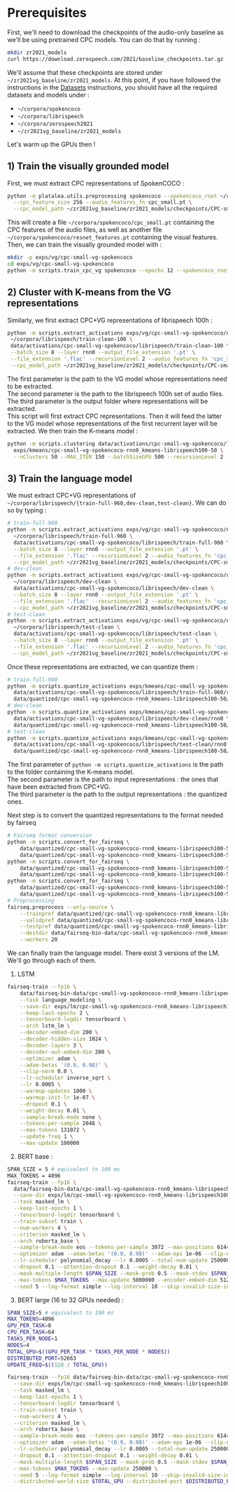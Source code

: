 # Prerequisites

First, we'll need to download the checkpoints of the audio-only baseline as we'll be using pretrained CPC models. 
You can do that by running :

```bash
mkdir zr2021_models
curl https://download.zerospeech.com/2021/baseline_checkpoints.tar.gz | tar xz zr2021_models
```

We'll assume that these checkpoints are stored under `~/zr2021vg_baseline/zr2021_models`.
At this point, if you have followed the instructions in the [Datasets](./docs/DATASETS.md) instructions, you should have all the required datasets and models under :

* `~/corpora/spokencoco`
* `~/corpora/librispeech`
* `~/corpora/zerospeech2021`
* `~/zr2021vg_baseline/zr2021_models`

Let's warm up the GPUs then !

## 1) Train the visually grounded model 

First, we must extract CPC representations of SpokenCOCO :

```bash
python -m platalea.utils.preprocessing spokencoco --spokencoco_root ~/corpora/spokencoco \
  --cpc_feature_size 256 --audio_features_fn cpc_small.pt \
  --cpc_model_path ~/zr2021vg_baseline/zr2021_models/checkpoints/CPC-small-kmeans50/cpc_ls100/checkpoint_170.pt
```

This will create a file `~/corpora/spokencoco/cpc_small.pt` containing the CPC features of the audio files, as well as another file `~/corpora/spokencoco/resnet_features.pt` containing the visual features.
Then, we can train the visually grounded model with :

```bash
mkdir -p exps/vg/cpc-small-vg-spokencoco
cd exps/vg/cpc-small-vg-spokencoco 
python -m scripts.train_cpc_vg spokencoco --epochs 12 --spokencoco_root ~/corpora/spokencoco --cpc_feature_size 256 --audio_features_fn cpc_small.pt
```

## 2) Cluster with K-means from the VG representations

Similarly, we first extract CPC+VG representations of librispeech 100h : 

 ```bash
python -m scripts.extract_activations exps/vg/cpc-small-vg-spokencoco/net.best.pt \
  ~/corpora/librispeech/train-clean-100 \
  data/activations/cpc-small-vg-spokencoco/librispeech/train-clean-100 \
  --batch_size 8 --layer rnn0 --output_file_extension '.pt' \
  --file_extension '.flac' --recursionLevel 2 --audio_features_fn 'cpc_small.pt' \
  --cpc_model_path ~/zr2021vg_baseline/zr2021_models/checkpoints/CPC-small-kmeans50/cpc_ls100/checkpoint_170.pt
```

The first parameter is the path to the VG model whose representations need to be extracted.\
The second parameter is the path to the librispeech 100h set of audio files.\
The third parameter is the output folder where representations will be extracted.\
This script will first extract CPC representations. Then it will feed the latter to the VG model whose representations of the first recurrent layer will be extracted.
We then train the K-means model :

```bash
python -m scripts.clustering data/activations/cpc-small-vg-spokencoco/librispeech/train-clean-100 \
  exps/kmeans/cpc-small-vg-spokencoco-rnn0_kmeans-librispeech100-50 \
  --nClusters 50 --MAX_ITER 150 --batchSizeGPU 500 --recursionLevel 2 --save
```

## 3) Train the language model

We must extract CPC+VG representations of `~/corpora/librispeech/{train-full-960,dev-clean,test-clean}`. We can do so by typing :

```bash
# train-full-960
python -m scripts.extract_activations exps/vg/cpc-small-vg-spokencoco/net.best.pt \
  ~/corpora/librispeech/train-full-960 \
  data/activations/cpc-small-vg-spokencoco/librispeech/train-full-960 \
  --batch_size 8 --layer rnn0 --output_file_extension '.pt' \
  --file_extension '.flac' --recursionLevel 2 --audio_features_fn 'cpc_small.pt' \
  --cpc_model_path ~/zr2021vg_baseline/zr2021_models/checkpoints/CPC-small-kmeans50/cpc_ls100/checkpoint_170.pt
# dev-clean
python -m scripts.extract_activations exps/vg/cpc-small-vg-spokencoco/net.best.pt \
  ~/corpora/librispeech/dev-clean \
  data/activations/cpc-small-vg-spokencoco/librispeech/dev-clean \
  --batch_size 8 --layer rnn0 --output_file_extension '.pt' \
  --file_extension '.flac' --recursionLevel 2 --audio_features_fn 'cpc_small.pt' \
  --cpc_model_path ~/zr2021vg_baseline/zr2021_models/checkpoints/CPC-small-kmeans50/cpc_ls100/checkpoint_170.pt
# test-clean
python -m scripts.extract_activations exps/vg/cpc-small-vg-spokencoco/net.best.pt \
  ~/corpora/librispeech/test-clean \
  data/activations/cpc-small-vg-spokencoco/librispeech/test-clean \
  --batch_size 8 --layer rnn0 --output_file_extension '.pt' \
  --file_extension '.flac' --recursionLevel 2 --audio_features_fn 'cpc_small.pt' \
  --cpc_model_path ~/zr2021vg_baseline/zr2021_models/checkpoints/CPC-small-kmeans50/cpc_ls100/checkpoint_170.pt
```

Once these representations are extracted, we can quantize them :

```bash
# train-full-960
python -m scripts.quantize_activations exps/kmeans/cpc-small-vg-spokencoco-rnn0_kmeans-librispeech100-50 \
  data/activations/cpc-small-vg-spokencoco/librispeech/train-full-960/rnn0 \
  data/quantized/cpc-small-vg-spokencoco-rnn0_kmeans-librispeech100-50/librispeech/train-full-960
# dev-clean
python -m scripts.quantize_activations exps/kmeans/cpc-small-vg-spokencoco-rnn0_kmeans-librispeech100-50 \
  data/activations/cpc-small-vg-spokencoco/librispeech/dev-clean/rnn0 \
  data/quantized/cpc-small-vg-spokencoco-rnn0_kmeans-librispeech100-50/librispeech/dev-clean
# test-clean
python -m scripts.quantize_activations exps/kmeans/cpc-small-vg-spokencoco-rnn0_kmeans-librispeech100-50 \
  data/activations/cpc-small-vg-spokencoco/librispeech/test-clean/rnn0 \
  data/quantized/cpc-small-vg-spokencoco-rnn0_kmeans-librispeech100-50/librispeech/test-clean
```

The first parameter of `python -m scripts.quantize_activations` is the path to the folder containing the K-means model.\
The second parameter is the path to input representations : the ones that have been extracted from CPC+VG.\
The third parameter is the path to the output representations : the quantized ones.

Next step is to convert the quantized representations to the format needed by fairseq

```bash
# Fairseq format conversion
python -m scripts.convert_for_fairseq \
    data/quantized/cpc-small-vg-spokencoco-rnn0_kmeans-librispeech100-50/librispeech/train-960/quantized_outputs.txt \
    data/quantized/cpc-small-vg-spokencoco-rnn0_kmeans-librispeech100-50/librispeech/train-960/fairseq.txt
python -m scripts.convert_for_fairseq \
    data/quantized/cpc-small-vg-spokencoco-rnn0_kmeans-librispeech100-50/librispeech/dev-clean/quantized_outputs.txt \
    data/quantized/cpc-small-vg-spokencoco-rnn0_kmeans-librispeech100-50/librispeech/dev-clean/fairseq.txt
python -m scripts.convert_for_fairseq \
    data/quantized/cpc-small-vg-spokencoco-rnn0_kmeans-librispeech100-50/librispeech/test-clean/quantized_outputs.txt \
    data/quantized/cpc-small-vg-spokencoco-rnn0_kmeans-librispeech100-50/librispeech/test-clean/fairseq.txt
# Preprocessing
fairseq.preprocess --only-source \
    --trainpref data/quantized/cpc-small-vg-spokencoco-rnn0_kmeans-librispeech100-50/librispeech/train-960/fairseq.txt \
    --validpref data/quantized/cpc-small-vg-spokencoco-rnn0_kmeans-librispeech100-50/librispeech/dev-clean/fairseq.txt \
    --testpref data/quantized/cpc-small-vg-spokencoco-rnn0_kmeans-librispeech100-50/librispeech/test-clean/fairseq.txt \
    --destdir data/fairseq-bin-data/cpc-small-vg-spokencoco-rnn0_kmeans-librispeech100-50/librispeech/train-960 \
    --workers 20
```

We can finally train the language model. There exist 3 versions of the LM. We'll go through each of them.

1) LSTM

```bash
fairseq-train --fp16 \
    data/fairseq-bin-data/cpc-small-vg-spokencoco-rnn0_kmeans-librispeech100-50/librispeech/train-960 \
    --task language_modeling \
    --save-dir exps/lm/cpc-small-vg-spokencoco-rnn0_kmeans-librispeech100-50_lm-lstm-librispeech100 \
    --keep-last-epochs 2 \
    --tensorboard-logdir tensorboard \
    --arch lstm_lm \
    --decoder-embed-dim 200 \
    --decoder-hidden-size 1024 \
    --decoder-layers 3 \
    --decoder-out-embed-dim 200 \
    --optimizer adam \
    --adam-betas '(0.9, 0.98)' \
    --clip-norm 0.0 \
    --lr-scheduler inverse_sqrt \
    --lr 0.0005 \
    --warmup-updates 1000 \
    --warmup-init-lr 1e-07 \
    --dropout 0.1 \
    --weight-decay 0.01 \
    --sample-break-mode none \
    --tokens-per-sample 2048 \
    --max-tokens 131072 \
    --update-freq 1 \
    --max-update 100000
```

2) BERT base :

```bash
SPAN_SIZE = 5 # equivalent to 100 ms
MAX_TOKENS = 4096
fairseq-train --fp16 \
  data/fairseq-bin-data/cpc-small-vg-spokencoco-rnn0_kmeans-librispeech100-50/librispeech/train-960 \
  --save-dir exps/lm/cpc-small-vg-spokencoco-rnn0_kmeans-librispeech100-50_lm-bert_small-librispeech100 \
  --task masked_lm \
  --keep-last-epochs 1 \
  --tensorboard-logdir tensorboard \
  --train-subset train \
  --num-workers 4 \
  --criterion masked_lm \
  --arch roberta_base \
  --sample-break-mode eos --tokens-per-sample 3072 --max-positions 6144 \
  --optimizer adam --adam-betas '(0.9, 0.98)' --adam-eps 1e-06 --clip-norm 0.0 \
  --lr-scheduler polynomial_decay --lr 0.0005 --total-num-update 250000 --warmup-updates 10000 \
  --dropout 0.1 --attention-dropout 0.1 --weight-decay 0.01 \
  --mask-multiple-length $SPAN_SIZE --mask-prob 0.5 --mask-stdev $SPAN_SIZE \
  --max-tokens $MAX_TOKENS --max-update 5000000 --encoder-embed-dim 512 --encoder-ffn-embed-dim 2048 --encoder-attention-heads 8 --encoder-layers 8 \
  --seed 5 --log-format simple --log-interval 10 --skip-invalid-size-inputs-valid-test
```

3) BERT large (16 to 32 GPUs needed) :

```bash
SPAN_SIZE=5 # equivalent to 100 ms
MAX_TOKENS=4096
GPU_PER_TASK=8
CPU_PER_TASK=64
TASKS_PER_NODE=1
NODES=4
TOTAL_GPU=$((GPU_PER_TASK * TASKS_PER_NODE * NODES))
DISTRIBUTED_PORT=52663 
UPDATE_FREQ=$((128 / TOTAL_GPU))

fairseq-train --fp16 data/fairseq-bin-data/cpc-small-vg-spokencoco-rnn0_kmeans-librispeech100-50/librispeech/train-960 \
  --save-dir exps/lm/cpc-small-vg-spokencoco-rnn0_kmeans-librispeech100-50_lm-bert_large-librispeech100 \
  --task masked_lm \
  --keep-last-epochs 1 \
  --tensorboard-logdir tensorboard \
  --train-subset train \
  --num-workers 4 \
  --criterion masked_lm \
  --arch roberta_base \
  --sample-break-mode eos --tokens-per-sample 3072 --max-positions 6144 \
  --optimizer adam --adam-betas '(0.9, 0.98)' --adam-eps 1e-06 --clip-norm 0.0 \
  --lr-scheduler polynomial_decay --lr 0.0005 --total-num-update 250000 --warmup-updates 10000 \
  --dropout 0.1 --attention-dropout 0.1 --weight-decay 0.01 \
  --mask-multiple-length $SPAN_SIZE --mask-prob 0.5 --mask-stdev $SPAN_SIZE \
  --max-tokens $MAX_TOKENS --max-update 250000 \
  --seed 5 --log-format simple --log-interval 10 --skip-invalid-size-inputs-valid-test \
  --distributed-world-size $TOTAL_GPU --distributed-port $DISTRIBUTED_PORT
```
